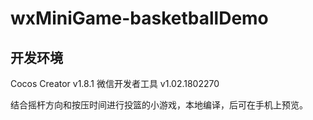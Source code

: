 # wxMiniGame-basketballDemo
## 开发环境
Cocos Creator v1.8.1
微信开发者工具 v1.02.1802270

结合摇杆方向和按压时间进行投篮的小游戏，本地编译，后可在手机上预览。
